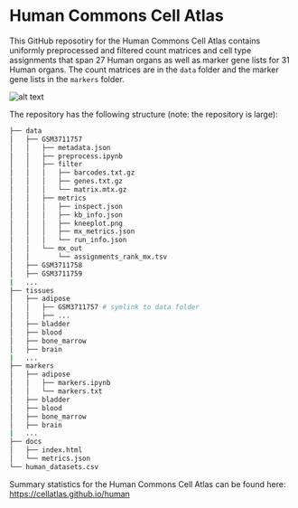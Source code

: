 # Human Commons Cell Atlas
This GitHub reposotiry for the Human Commons Cell Atlas contains uniformly preprocessed and filtered count matrices and cell type assignments that span 27 Human organs as well as marker gene lists for 31 Human organs. The count matrices are in the `data` folder and the marker gene lists in the `markers` folder. 

![alt text](https://github.com/cellatlas/human/blob/main/docs/vetruvian_man.png?raw=true)

The repository has the following structure (note: the repository is large):

```bash
├── data
│   ├── GSM3711757
│   │   ├── metadata.json
│   │   ├── preprocess.ipynb
│   │   ├── filter
│   │   │   ├── barcodes.txt.gz
│   │   │   ├── genes.txt.gz
│   │   │   └── matrix.mtx.gz
│   │   ├── metrics
│   │   │   ├── inspect.json
│   │   │   ├── kb_info.json
│   │   │   ├── kneeplot.png
│   │   │   ├── mx_metrics.json
│   │   │   └── run_info.json
│   │   └── mx_out
│   │       └── assignments_rank_mx.tsv
│   ├── GSM3711758
│   ├── GSM3711759
|   ...
├── tissues
│   ├── adipose
│   │   ├── GSM3711757 # symlink to data folder
│   │   ├── ...
│   ├── bladder
│   ├── blood
│   ├── bone_marrow
│   ├── brain
|   ...
├── markers
│   ├── adipose
│   │   ├── markers.ipynb
│   │   └── markers.txt
│   ├── bladder
│   ├── blood
│   ├── bone_marrow
│   ├── brain
|   ...
├── docs
│   ├── index.html
│   └── metrics.json
└── human_datasets.csv
```

Summary statistics for the Human Commons Cell Atlas can be found here: https://cellatlas.github.io/human
